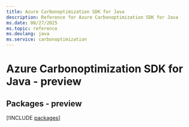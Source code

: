 ```yaml
---
title: Azure Carbonoptimization SDK for Java
description: Reference for Azure Carbonoptimization SDK for Java
ms.date: 08/27/2025
ms.topic: reference
ms.devlang: java
ms.service: carbonoptimization
---
```

# Azure Carbonoptimization SDK for Java - preview
## Packages - preview
[!INCLUDE [packages](carbonoptimization-index.md)]